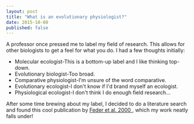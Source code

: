```yaml
---
layout: post
title: "What is an evolutionary physiologist?"
date: 2015-10-08
published: false
---
```


A professor once pressed me to label my field of research. This allows for other biologists to get a feel for what you do. I had a few thoughts initially:   

* Molecular ecologist-This is a bottom-up label and I like thinking top-down.    
* Evolutionary biologist-Too broad.
* Comparative physiologist-I'm unsure of the word comparative.
* Evolutionary ecologist-I don't know if I'd brand myself an ecologist. 
* Physiological ecologist-I don't think I do enough field research...


After some time brewing about my label, I decided to do a literature search and found this cool publication by <a href="http://www.jstor.org/stable/221735?seq=1#page_scan_tab_contents">Feder et al. 2000 </a>, which my work neatly falls under! 



